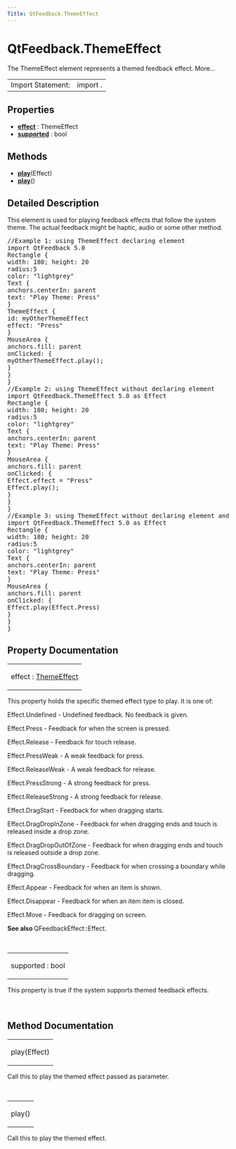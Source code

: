 ```yaml
---
Title: QtFeedback.ThemeEffect
---
```


# QtFeedback.ThemeEffect

<span class="subtitle"></span>
<!-- $$$ThemeEffect-brief -->
<p>The ThemeEffect element represents a themed feedback effect. More...</p>
<!-- @@@ThemeEffect -->
<table class="alignedsummary">
<tr><td class="memItemLeft rightAlign topAlign"> Import Statement:</td><td class="memItemRight bottomAlign"> import  .</td></tr></table><ul>
</ul>
<h2 id="properties">Properties</h2>
<ul>
<li class="fn"><b><b><a href="https://developer.ubuntu.comapps/qml/sdk-15.04.1/QtFeedback.themeeffect.md#effect-prop">effect</a></b></b> : ThemeEffect</li>
<li class="fn"><b><b><a href="https://developer.ubuntu.comapps/qml/sdk-15.04.1/QtFeedback.themeeffect.md#supported-prop">supported</a></b></b> : bool</li>
</ul>
<h2 id="methods">Methods</h2>
<ul>
<li class="fn"><b><b><a href="https://developer.ubuntu.comapps/qml/sdk-15.04.1/QtFeedback.themeeffect.md#play-method-2">play</a></b></b>(Effect)</li>
<li class="fn"><b><b><a href="https://developer.ubuntu.comapps/qml/sdk-15.04.1/QtFeedback.themeeffect.md#play-method">play</a></b></b>()</li>
</ul>
<!-- $$$ThemeEffect-description -->
<h2 id="details">Detailed Description</h2>
</p>
<p>This element is used for playing feedback effects that follow the system theme. The actual feedback might be haptic, audio or some other method.</p>
<pre class="qml">//Example 1: using ThemeEffect declaring element
import QtFeedback 5.0
Rectangle {
width: 180; height: 20
radius:5
color: &quot;lightgrey&quot;
Text {
anchors.centerIn: parent
text: &quot;Play Theme: Press&quot;
}
ThemeEffect {
id: myOtherThemeEffect
effect: &quot;Press&quot;
}
MouseArea {
anchors.fill: parent
onClicked: {
myOtherThemeEffect.play();
}
}
}
//Example 2: using ThemeEffect without declaring element
import QtFeedback.ThemeEffect 5.0 as Effect
Rectangle {
width: 180; height: 20
radius:5
color: &quot;lightgrey&quot;
Text {
anchors.centerIn: parent
text: &quot;Play Theme: Press&quot;
}
MouseArea {
anchors.fill: parent
onClicked: {
Effect.effect = &quot;Press&quot;
Effect.play();
}
}
}
//Example 3: using ThemeEffect without declaring element and calling overloaded play function
import QtFeedback.ThemeEffect 5.0 as Effect
Rectangle {
width: 180; height: 20
radius:5
color: &quot;lightgrey&quot;
Text {
anchors.centerIn: parent
text: &quot;Play Theme: Press&quot;
}
MouseArea {
anchors.fill: parent
onClicked: {
Effect.play(Effect.Press)
}
}
}</pre>
<!-- @@@ThemeEffect -->
<h2>Property Documentation</h2>
<!-- $$$effect -->
<table class="qmlname"><tr valign="top" id="effect-prop"><td class="tblQmlPropNode"><p><span class="name">effect</span> : <span class="type"><a href="https://developer.ubuntu.comapps/qml/sdk-15.04.1/QtFeedback.themeeffect.md">ThemeEffect</a></span></p></td></tr></table><p>This property holds the specific themed effect type to play. It is one of:</p>
<p>Effect.Undefined - Undefined feedback. No feedback is given.</p>
<p>Effect.Press - Feedback for when the screen is pressed.</p>
<p>Effect.Release - Feedback for touch release.</p>
<p>Effect.PressWeak - A weak feedback for press.</p>
<p>Effect.ReleaseWeak - A weak feedback for release.</p>
<p>Effect.PressStrong - A strong feedback for press.</p>
<p>Effect.ReleaseStrong - A strong feedback for release.</p>
<p>Effect.DragStart - Feedback for when dragging starts.</p>
<p>Effect.DragDropInZone - Feedback for when dragging ends and touch is released inside a drop zone.</p>
<p>Effect.DragDropOutOfZone - Feedback for when dragging ends and touch is released outside a drop zone.</p>
<p>Effect.DragCrossBoundary - Feedback for when crossing a boundary while dragging.</p>
<p>Effect.Appear - Feedback for when an item is shown.</p>
<p>Effect.Disappear - Feedback for when an item item is closed.</p>
<p>Effect.Move - Feedback for dragging on screen.</p>
<p><b>See also </b>QFeedbackEffect::Effect.</p>
<!-- @@@effect -->
<br/>
<!-- $$$supported -->
<table class="qmlname"><tr valign="top" id="supported-prop"><td class="tblQmlPropNode"><p><span class="name">supported</span> : <span class="type">bool</span></p></td></tr></table><p>This property is true if the system supports themed feedback effects.</p>
<!-- @@@supported -->
<br/>
<h2>Method Documentation</h2>
<!-- $$$play -->
<table class="qmlname"><tr valign="top" id="play-method-2"><td class="tblQmlFuncNode"><p><span class="name">play</span>(<span class="type">Effect</span>)</p></td></tr></table><p>Call this to play the themed effect passed as parameter.</p>
<!-- @@@play -->
<br/>
<!-- $$$play -->
<table class="qmlname"><tr valign="top" id="play-method"><td class="tblQmlFuncNode"><p><span class="name">play</span>()</p></td></tr></table><p>Call this to play the themed effect.</p>
<!-- @@@play -->
